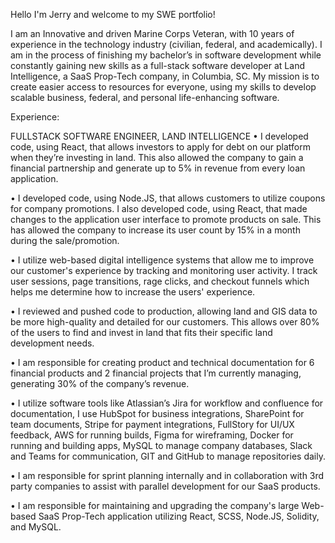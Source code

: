 Hello I'm Jerry and welcome to my SWE portfolio!

I am an Innovative and driven Marine Corps Veteran, with 10 years of experience in the technology industry (civilian, federal, and academically). I am in the process of finishing my bachelor’s in software development while constantly gaining new skills as a full-stack software developer at Land Intelligence, a SaaS Prop-Tech company, in Columbia, SC. My mission is to create easier access to resources for everyone, using my skills to develop scalable business, federal, and personal life-enhancing software.

Experience:

FULLSTACK SOFTWARE ENGINEER, LAND INTELLIGENCE
• I developed code, using React, that allows investors to apply for debt on our platform when they’re investing in land. This also allowed the company to gain a financial partnership and generate up to 5% in revenue from every loan application.

• I developed code, using Node.JS, that allows customers to utilize coupons for company promotions. I also developed code, using React, that made changes to the application user interface to promote products on sale. This has allowed the company to increase its user count by 15% in a month during the sale/promotion.

• I utilize web-based digital intelligence systems that allow me to improve our customer's experience by tracking and monitoring user activity. I track user sessions, page transitions, rage clicks, and checkout funnels which helps me determine how to increase the users' experience.

• I reviewed and pushed code to production, allowing land and GIS data to be more high-quality and detailed for our customers. This allows over 80% of the users to find and invest in land that fits their specific land development needs.

• I am responsible for creating product and technical documentation for 6 financial products and 2 financial projects that I’m currently managing, generating 30% of the company’s revenue.

• I utilize software tools like Atlassian’s Jira for workflow and confluence for documentation, I use HubSpot for business integrations, SharePoint for team documents, Stripe for payment integrations, FullStory for UI/UX feedback, AWS for running builds, Figma for wireframing, Docker for running and building apps, MySQL to manage company databases, Slack and Teams for communication, GIT and GitHub to manage repositories daily.

• I am responsible for sprint planning internally and in collaboration with 3rd party companies to assist with parallel development for our SaaS products.

• I am responsible for maintaining and upgrading the company's large
Web-based SaaS Prop-Tech application utilizing React, SCSS, Node.JS, Solidity, and MySQL.
